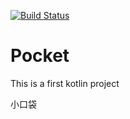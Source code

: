 [![Build
Status](https://travis-ci.org/RxKotlin/Pocket.svg?branch=master)](https://travis-ci.org/RxKotlin/Pocket)
# Pocket
This is a first kotlin project

小口袋


